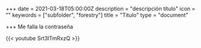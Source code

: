 +++
date = 2021-03-18T05:00:00Z
description = "descripción título"
icon = ""
keywords = ["subfolder", "forestry"]
title = "Titulo"
type = "document"

+++
Me falla la contraseña

{{< youtube Srt3lTmRxzQ >}}